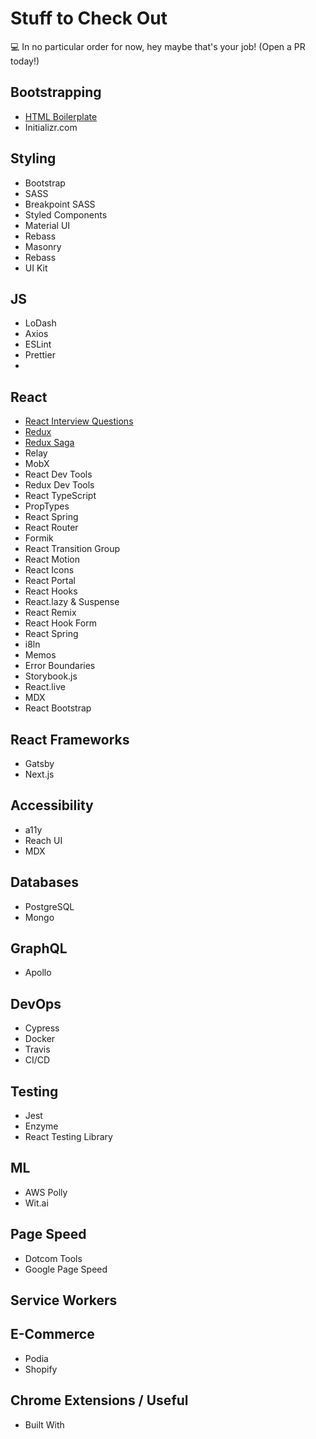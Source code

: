 # Stuff to Check Out

💻 In no particular order for now, hey maybe that's your job! (Open a PR today!)

## Bootstrapping

- [HTML Boilerplate](https://html5boilerplate.com/)
- Initializr.com

## Styling

- Bootstrap
- SASS
- Breakpoint SASS
- Styled Components
- Material UI
- Rebass
- Masonry
- Rebass
- UI Kit

## JS

- LoDash
- Axios
- ESLint
- Prettier
-

## React

- [React Interview Questions](https://github.com/sudheerj/reactjs-interview-questions)
- [Redux](https://redux.js.org/)
- [Redux Saga](https://redux-saga.js.org/)
- Relay
- MobX
- React Dev Tools
- Redux Dev Tools
- React TypeScript
- PropTypes
- React Spring
- React Router
- Formik
- React Transition Group
- React Motion
- React Icons
- React Portal
- React Hooks
- React.lazy & Suspense
- React Remix
- React Hook Form
- React Spring
- i8ln
- Memos
- Error Boundaries
- Storybook.js
- React.live
- MDX
- React Bootstrap

## React Frameworks

- Gatsby
- Next.js

## Accessibility

- a11y
- Reach UI
- MDX

## Databases

- PostgreSQL
- Mongo

## GraphQL

- Apollo

## DevOps

- Cypress
- Docker
- Travis
- CI/CD

## Testing

- Jest
- Enzyme
- React Testing Library

## ML

- AWS Polly
- Wit.ai

## Page Speed

- Dotcom Tools
- Google Page Speed

## Service Workers

## E-Commerce

- Podia
- Shopify

## Chrome Extensions / Useful

- Built With

